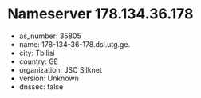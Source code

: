 # Nameserver 178.134.36.178

* as_number: 35805
* name: 178-134-36-178.dsl.utg.ge.
* city: Tbilisi
* country: GE
* organization: JSC Silknet
* version: Unknown
* dnssec: false
